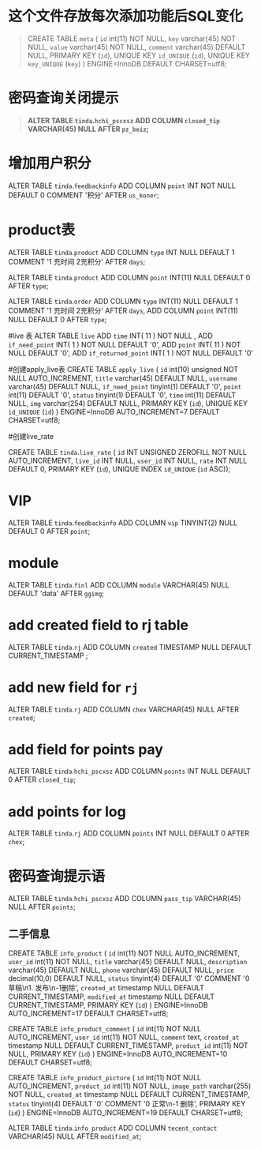 # 这个文件存放每次添加功能后SQL变化

> CREATE TABLE `meta` (
    `id` int(11) NOT NULL,
    `key` varchar(45) NOT NULL,
    `value` varchar(45) NOT NULL,
    `comment` varchar(45) DEFAULT NULL,
    PRIMARY KEY (`id`),
    UNIQUE KEY `id_UNIQUE` (`id`),
    UNIQUE KEY `key_UNIQUE` (`key`)
  ) ENGINE=InnoDB DEFAULT CHARSET=utf8;
 
# 密码查询关闭提示

> **ALTER TABLE `tinda`.`hchi_pscxsz` 
 ADD COLUMN `closed_tip` VARCHAR(45) NULL AFTER `pz_beiz`;**
 
# 增加用户积分
 ALTER TABLE `tinda`.`feedbackinfo` 
 ADD COLUMN `point` INT NOT NULL DEFAULT 0 COMMENT '积分' AFTER `us_koner`;

# product表

ALTER TABLE `tinda`.`product` 
ADD COLUMN `type` INT NULL DEFAULT 1 COMMENT '1 充时间 2充积分' AFTER `days`;

ALTER TABLE `tinda`.`product` 
ADD COLUMN `point` INT(11) NULL DEFAULT 0 AFTER `type`;

ALTER TABLE `tinda`.`order` 
ADD COLUMN `type` INT(11) NULL DEFAULT 1 COMMENT '1 充时间 2充积分' AFTER `days`,
ADD COLUMN `point` INT(11) NULL DEFAULT 0 AFTER `type`;

#live 表
ALTER TABLE  `live` ADD  `time` INT( 11 ) NOT NULL ,
ADD  `if_need_point` INT( 1 ) NOT NULL DEFAULT  '0',
ADD  `point` INT( 11 ) NOT NULL DEFAULT  '0',
ADD  `if_returned_point` INT( 1 ) NOT NULL DEFAULT  '0'

#创建apply_live表
CREATE TABLE `apply_live` (
  `id` int(10) unsigned NOT NULL AUTO_INCREMENT,
  `title` varchar(45) DEFAULT NULL,
  `username` varchar(45) DEFAULT NULL,
  `if_need_point` tinyint(1) DEFAULT '0',
  `point` int(11) DEFAULT '0',
  `status` tinyint(1) DEFAULT '0',
  `time` int(11) DEFAULT NULL,
  `img` varchar(254) DEFAULT NULL,
  PRIMARY KEY (`id`),
  UNIQUE KEY `id_UNIQUE` (`id`)
) ENGINE=InnoDB AUTO_INCREMENT=7 DEFAULT CHARSET=utf8;

#创建live_rate

CREATE TABLE `tinda`.`live_rate` (
  `id` INT UNSIGNED ZEROFILL NOT NULL AUTO_INCREMENT,
  `live_id` INT NULL,
  `user_id` INT NULL,
  `rate` INT NULL DEFAULT 0,
  PRIMARY KEY (`id`),
  UNIQUE INDEX `id_UNIQUE` (`id` ASC));
  
# VIP 

ALTER TABLE `tinda`.`feedbackinfo` 
ADD COLUMN `vip` TINYINT(2) NULL DEFAULT 0 AFTER `point`;


# module

ALTER TABLE `tinda`.`finl` 
ADD COLUMN `module` VARCHAR(45) NULL DEFAULT 'data' AFTER `ggimg`;

# add created field to rj table 

ALTER TABLE `tinda`.`rj` 
ADD COLUMN `created` TIMESTAMP NULL DEFAULT CURRENT_TIMESTAMP ;

# add new field for `rj`

ALTER TABLE `tinda`.`rj` 
ADD COLUMN `chex` VARCHAR(45) NULL AFTER `created`;

# add field for points pay
ALTER TABLE `tinda`.`hchi_pscxsz` 
ADD COLUMN `points` INT NULL DEFAULT 0 AFTER `closed_tip`;


# add points for log
ALTER TABLE `tinda`.`rj` 
ADD COLUMN `points` INT NULL DEFAULT 0 AFTER `chex`;


# 密码查询提示语

ALTER TABLE `tinda`.`hchi_pscxsz` 
ADD COLUMN `pass_tip` VARCHAR(45) NULL AFTER `points`;

## 二手信息

CREATE TABLE `info_product` (
  `id` int(11) NOT NULL AUTO_INCREMENT,
  `user_id` int(11) NOT NULL,
  `title` varchar(45) DEFAULT NULL,
  `description` varchar(45) DEFAULT NULL,
  `phone` varchar(45) DEFAULT NULL,
  `price` decimal(10,0) DEFAULT NULL,
  `status` tinyint(4) DEFAULT '0' COMMENT '0 草稿\n1. 发布\n-1删除',
  `created_at` timestamp NULL DEFAULT CURRENT_TIMESTAMP,
  `modified_at` timestamp NULL DEFAULT CURRENT_TIMESTAMP,
  PRIMARY KEY (`id`)
) ENGINE=InnoDB AUTO_INCREMENT=17 DEFAULT CHARSET=utf8;

CREATE TABLE `info_product_comment` (
  `id` int(11) NOT NULL AUTO_INCREMENT,
  `user_id` int(11) NOT NULL,
  `comment` text,
  `created_at` timestamp NULL DEFAULT CURRENT_TIMESTAMP,
  `product_id` int(11) NOT NULL,
  PRIMARY KEY (`id`)
) ENGINE=InnoDB AUTO_INCREMENT=10 DEFAULT CHARSET=utf8;

CREATE TABLE `info_product_picture` (
  `id` int(11) NOT NULL AUTO_INCREMENT,
  `product_id` int(11) NOT NULL,
  `image_path` varchar(255) NOT NULL,
  `created_at` timestamp NULL DEFAULT CURRENT_TIMESTAMP,
  `status` tinyint(4) DEFAULT '0' COMMENT '0 正常\n-1 删除',
  PRIMARY KEY (`id`)
) ENGINE=InnoDB AUTO_INCREMENT=19 DEFAULT CHARSET=utf8;


ALTER TABLE `tinda`.`info_product` 
ADD COLUMN `tecent_contact` VARCHAR(45) NULL AFTER `modified_at`;


